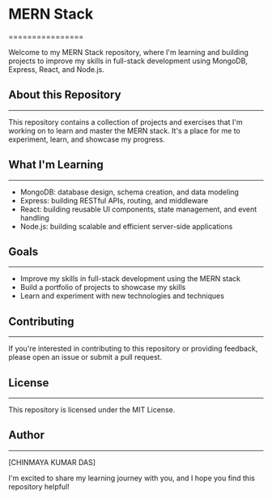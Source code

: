 # MERN Stack
================

Welcome to my MERN Stack repository, where I'm learning and building projects to improve my skills in full-stack development using MongoDB, Express, React, and Node.js.

## About this Repository
------------------------

This repository contains a collection of projects and exercises that I'm working on to learn and master the MERN stack. It's a place for me to experiment, learn, and showcase my progress.

## What I'm Learning
--------------------

* MongoDB: database design, schema creation, and data modeling
* Express: building RESTful APIs, routing, and middleware
* React: building reusable UI components, state management, and event handling
* Node.js: building scalable and efficient server-side applications

## Goals
------

* Improve my skills in full-stack development using the MERN stack
* Build a portfolio of projects to showcase my skills
* Learn and experiment with new technologies and techniques

## Contributing
------------

If you're interested in contributing to this repository or providing feedback, please open an issue or submit a pull request.

## License
-------

This repository is licensed under the MIT License.

## Author
------

[CHINMAYA KUMAR DAS]

I'm excited to share my learning journey with you, and I hope you find this repository helpful!
